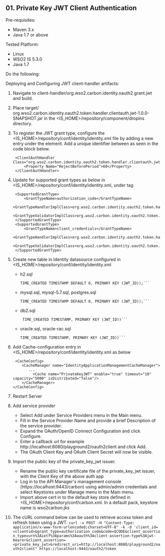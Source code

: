## 01. Private Key JWT Client Authentication 

Pre-requisites:

- Maven 3.x
- Java 1.7 or above

Tested Platform:

- Linux
- WSO2 IS 5.3.0
- Java 1.7

Do the following:

Deploying and Configuring JWT client-handler artifacts:
1. Navigate to client-handler/org.wso2.carbon.identity.oauth2.grant.jwt and build.

2. Place target/
org.wso2.carbon.identity.oauth2.token.handler.clientauth.jwt-1.0.0-SNAPSHOT.jar in the <IS_HOME>/repository/component/dropins directory.

3. To register the JWT grant type, configure the <IS_HOME>/repository/conf/identity/identity.xml file by adding a new entry under the <OAuth><ClientAuthHandlers> element. Add a unique <ClientAuthHandler> identifier between as seen in the code block below.

        <ClientAuthHandler Class="org.wso2.carbon.identity.oauth2.token.handler.clientauth.jwt.PrivateKeyJWTClientAuthHandler">
            <Property Name="RejectBeforePeriod">60</Property>
        </ClientAuthHandler>
            
4. Update <GrantTypeValidatorImplClass> for supported grant types as below in <IS_HOME>/repository/conf/identity/identity.xml, under <SupportedGrantTypes> tag

        <SupportedGrantType>
            <GrantTypeName>authorization_code</GrantTypeName>
            <GrantTypeHandlerImplClass>org.wso2.carbon.identity.oauth2.token.handlers.grant.AuthorizationCodeGrantHandler</GrantTypeHandlerImplClass>
            <GrantTypeValidatorImplClass>org.wso2.carbon.identity.oauth2.token.handler.clientauth.jwt.validator.grant.JWTAuthorizationCodeGrantValidator</GrantTypeValidatorImplClass>
        </SupportedGrantType>
        <SupportedGrantType>
            <GrantTypeName>client_credentials</GrantTypeName>
            <GrantTypeHandlerImplClass>org.wso2.carbon.identity.oauth2.token.handlers.grant.ClientCredentialsGrantHandler</GrantTypeHandlerImplClass>
            <GrantTypeValidatorImplClass>org.wso2.carbon.identity.oauth2.token.handler.clientauth.jwt.validator.grant.JWTClientCredentialGrantValidator</GrantTypeValidatorImplClass>
        </SupportedGrantType>

5. Create new table in Identity datasource configured in <IS_HOME>/repository/conf/identity/identity.xml
   - h2.sql
       ```CREATE TABLE IF NOT EXISTS IDN_JWT_PRIVATE_KEY (JWT_ID VARCHAR(255), EXP_TIME TIMESTAMP DEFAULT 0,
       TIME_CREATED TIMESTAMP DEFAULT 0, PRIMARY KEY (JWT_ID));```
   - mysql.sql, mysql-5.7.sql, postgres.sql
       ```CREATE TABLE IF NOT EXISTS IDN_JWT_PRIVATE_KEY (JWT_ID VARCHAR(255), EXP_TIME TIMESTAMP DEFAULT 0,
       TIME_CREATED TIMESTAMP DEFAULT 0, PRIMARY KEY (JWT_ID));```

   - db2.sql
      ```CREATE TABLE IDN_JWT_PRIVATE_KEY (JWT_ID VARCHAR(255), EXP_TIME TIMESTAMP,
       TIME_CREATED TIMESTAMP, PRIMARY KEY (JWT_ID))```
   - oracle.sql, oracle-rac.sql
       ```CREATE TABLE IDN_JWT_PRIVATE_KEY (JWT_ID VARCHAR(255), EXP_TIME TIMESTAMP,
       TIME_CREATED TIMESTAMP, PRIMARY KEY (JWT_ID))```

6. Add Cache-configuration entry in <IS_HOME>/repository/conf/identity/identity.xml as below

        <CacheConfig>
           <CacheManager name="IdentityApplicationManagementCacheManager">
              ...
   	            <Cache name="PrivateKeyJWT" enable="true" timeout="10" capacity="5000" isDistributed="false"/>
           </CacheManager>
       </CacheConfig>
       
7. Restart Server
8. Add service provider
    - Select Add under Service Providers menu in the Main menu.
    - Fill in the Service Provider Name and provide a brief Description of the service provider.
    - Expand the OAuth/OpenID Connect Configuration and click Configure.
    - Enter a callback url for example http://localhost:8080/playground2/oauth2client and click Add.
    - The OAuth Client Key and OAuth Client Secret will now be visible.

9. Import the public key of the private_key_jwt issuer.
    - Rename the public key certificate file of the private_key_jwt issuer, with the Client Key of the above auth app
    - Log in to the API Manager's management console (https://localhost:9443/carbon) using admin/admin credentials and select Keystores under Manage menu in the Main menu.
    - Import above cert in to the default key store defined in <IS_HOME>/repository/conf/carbon.xml. In a default pack, keystore name is wso2carbon.jks

10. The cURL command below can be used to retrieve access token and refresh token using a JWT.
    ```curl -v POST -H "Content-Type: application/x-www-form-urlencoded;charset=UTF-8" -k -d 'client_id=<clientid>&grant_type=authorization_code&code=$CODE&client_assertion_type=urn%3Aietf%3Aparams%3Aoauth%3Aclient-assertion-type%3Ajwt-bearer&client_assertion=<private_key_jwt>&redirect_uri=http://localhost:8080/playground2/oauth2client" https://localhost:9443/oauth2/token```
